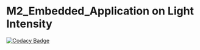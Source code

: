 # M2_Embedded_Application on Light Intensity
[![Codacy Badge](https://app.codacy.com/project/badge/Grade/dbb021c1386c4873ae3244d7f21c26e0)](https://www.codacy.com/gh/Enimathi/M2_Embedded_Fingerprint-based-security-system/dashboard?utm_source=github.com&amp;utm_medium=referral&amp;utm_content=Enimathi/M2_Embedded_Fingerprint-based-security-system&amp;utm_campaign=Badge_Grade)
